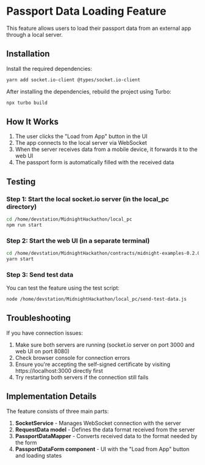 # Passport Data Loading Feature

This feature allows users to load their passport data from an external app through a local server.

## Installation

Install the required dependencies:

```bash
yarn add socket.io-client @types/socket.io-client
```

After installing the dependencies, rebuild the project using Turbo:

```bash
npx turbo build
```

## How It Works

1. The user clicks the "Load from App" button in the UI
2. The app connects to the local server via WebSocket
3. When the server receives data from a mobile device, it forwards it to the web UI
4. The passport form is automatically filled with the received data

## Testing

### Step 1: Start the local socket.io server (in the local_pc directory)
```bash
cd /home/devstation/MidnightHackathon/local_pc
npm run start
```

### Step 2: Start the web UI (in a separate terminal)
```bash
cd /home/devstation/MidnightHackathon/contracts/midnight-examples-0.2.0/examples/bboard/bboard-ui
yarn start
```

### Step 3: Send test data
You can test the feature using the test script:

```bash
node /home/devstation/MidnightHackathon/local_pc/send-test-data.js
```

## Troubleshooting

If you have connection issues:

1. Make sure both servers are running (socket.io server on port 3000 and web UI on port 8080)
2. Check browser console for connection errors
3. Ensure you're accepting the self-signed certificate by visiting https://localhost:3000 directly first
4. Try restarting both servers if the connection still fails

## Implementation Details

The feature consists of three main parts:

1. **SocketService** - Manages WebSocket connection with the server
2. **RequestData model** - Defines the data format received from the server
3. **PassportDataMapper** - Converts received data to the format needed by the form
4. **PassportDataForm component** - UI with the "Load from App" button and loading states
